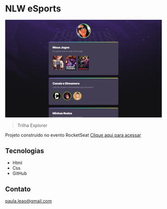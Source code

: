 # NLW eSports 
![preview](./preview.png)
> Trilha Explorer

Projeto construido no evento RocketSeat
[Clique aqui para acessar](https://apaulaleao.github.io/esports-game/)
##  Tecnologias
- Html
- Css
- GitHub

## Contato 
paula.leao@gmail.com 

